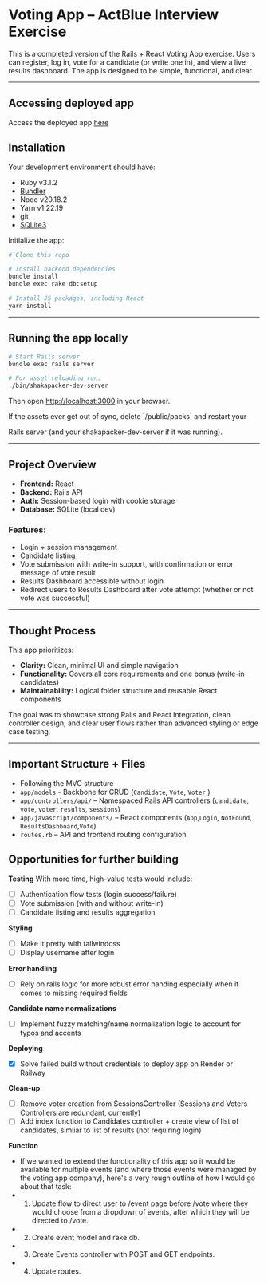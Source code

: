# Voting App – ActBlue Interview Exercise

This is a completed version of the Rails + React Voting App exercise. Users can register, log in, vote for a candidate (or write one in), and view a live results dashboard. The app is designed to be simple, functional, and clear.

---

## Accessing deployed app
Access the deployed app [here](https://voting-app-interview-exercise.onrender.com/)

## Installation

Your development environment should have:

* Ruby v3.1.2
* [Bundler](https://bundler.io/)
* Node v20.18.2
* Yarn v1.22.19
* git
* [SQLite3](https://www.sqlite.org/)

Initialize the app:

```sh
# Clone this repo

# Install backend dependencies
bundle install
bundle exec rake db:setup

# Install JS packages, including React
yarn install
```

---

## Running the app locally

```sh
# Start Rails server
bundle exec rails server

# For asset reloading run:
./bin/shakapacker-dev-server
```

Then open [http://localhost:3000](http://localhost:3000) in your browser.

If the assets ever get out of sync, delete \`/public/packs\` and restart your

Rails server (and your shakapacker-dev-server if it was running).

---

## Project Overview

* **Frontend:** React
* **Backend:** Rails API
* **Auth:** Session-based login with cookie storage
* **Database:** SQLite (local dev)

### Features:

* Login + session management
* Candidate listing
* Vote submission with write-in support, with confirmation or error message of vote result
* Results Dashboard accessible without login
* Redirect users to Results Dashboard after vote attempt (whether or not vote was successful)

---

## Thought Process

This app prioritizes:

* **Clarity:** Clean, minimal UI and simple navigation
* **Functionality:** Covers all core requirements and one bonus (write-in candidates)
* **Maintainability:** Logical folder structure and reusable React components

The goal was to showcase strong Rails and React integration, clean controller design, and clear user flows rather than advanced styling or edge case testing.

---

## Important Structure + Files

* Following the MVC structure
* `app/models` - Backbone for CRUD (`Candidate`, `Vote`, `Voter` )
* `app/controllers/api/` – Namespaced Rails API controllers (`candidate`, `vote`, `voter`, `results`, `sessions`)
* `app/javascript/components/` – React components (`App`,`Login`, `NotFound`, `ResultsDashboard`,`Vote`)
* `routes.rb` – API and frontend routing configuration

## Opportunities for further building

**Testing**
With more time, high-value tests would include:
-   [ ]  Authentication flow tests (login success/failure)
-   [ ]  Vote submission (with and without write-in)
-   [ ]  Candidate listing and results aggregation

**Styling**
-   [ ]  Make it pretty with tailwindcss
-   [ ]  Display username after login

**Error handling**
-   [ ]  Rely on rails logic for more robust error handing especially when it comes to missing required fields

**Candidate name normalizations**
-   [ ]  Implement fuzzy matching/name normalization logic to account for typos and accents

**Deploying**
-   [X]  Solve failed build without credentials to deploy app on Render or Railway

**Clean-up**
-   [ ]  Remove voter creation from SessionsController (Sessions and Voters Controllers are redundant, currently)
-   [ ]  Add index function to Candidates controller + create view of list of candidates, simliar to list of results (not requiring login)

**Function**
-   If we wanted to extend the functionality of this app so it would be available for multiple events (and where those events were managed by the voting app company), here's a very rough outline of how I would go about that task:
-   1. Update flow to direct user to /event page before /vote where they would choose from a dropdown of events, after which they will be directed to /vote.
-   2. Create event model and rake db.
-   3. Create Events controller with POST and GET endpoints.
-   4. Update routes.




